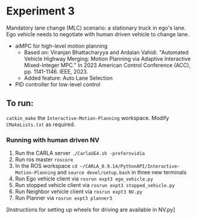 # Experiment 3
Mandatory lane change (MLC) scenario: a stationary truck in ego's lane. Ego vehicle needs to negotiate with human driven vehicle to change lane.
- aiMPC for high-level motion planning
  - Based on:
    Viranjan Bhattacharyya and Ardalan Vahidi. "Automated Vehicle Highway Merging: Motion Planning via Adaptive Interactive Mixed-Integer MPC." In 2023 American Control Conference (ACC), pp. 1141-1146. IEEE, 2023.
  - Added feature: Auto Lane Selection
- PID controller for low-level control

## To run:
`catkin_make` the `Interactive-Motion-Planning` workspace. Modify `CMakeLists.txt` as required.

### Running with human driven NV
1. Run the CARLA server `./CarlaUE4.sh -prefernvidia`
2. Run ros master `roscore`
3. In the ROS workspace `cd ~/CARLA_0.9.14/PythonAPI/Interactive-Motion-Planning` and `source devel/setup.bash` in three new terminals
4. Run Ego vehicle client via `rosrun expt3 ego_vehicle.py`
5. Run stopped vehicle client via `rosrun expt3 stopped_vehicle.py`
6. Run Neighbor vehicle client via `rosrun expt3 NV.py`
7. Run Planner via `rosrun expt3 planner3`

[Instructions for setting up wheels for driving are available in NV.py]